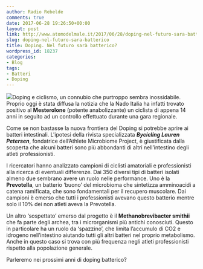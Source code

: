 ```yaml
---
author: Radio Rebelde
comments: true
date: 2017-06-28 19:26:50+00:00
layout: post
link: http://www.atomodelmale.it/2017/06/28/doping-nel-futuro-sara-batterico/
slug: doping-nel-futuro-sara-batterico
title: Doping. Nel futuro sarà batterico?
wordpress_id: 18237
categories:
- Blog
tags:
- Batteri
- Doping
---
```


![](http://www.atomodelmale.it/wp-content/uploads/2017/06/doping-denunciato-ciclista-amatoriale-di-44-anni-500-300x250.jpg)Doping e ciclismo, un connubio che purtroppo sembra inossidabile. Proprio oggi è stata diffusa la notizia che la Nado Italia ha infatti trovato positivo al **Mesterolone** (potente anabolizzante) un ciclista di appena 14 anni in seguito ad un controllo effettuato durante una gara regionale.

Come se non bastasse la nuova frontiera del Doping si potrebbe aprire ai batteri intestinali. L'ipotesi della rivista specializzata _**Bycicling Lauren Petersen**_, fondatrice dell’Athlete Microbiome Project, è giustificata dalla scoperta che alcuni batteri sono più abbondanti di altri nell’intestino degli atleti professionisti.

I ricercatori hanno analizzato campioni di ciclisti amatoriali e professionisti alla ricerca di eventuali differenze. Dai 350 diversi tipi di batteri isolati almeno due sembrano avere un ruolo nelle performance.
Uno è la **Prevotella**, un batterio ‘buono’ del microbioma che sintetizza amminoacidi a catena ramificata, che sono fondamentali per il recupero muscolare. Dai campioni è emerso che tutti i professionisti avevano questo batterio mentre solo il 10% dei non atleti aveva la Prevotella.



Un altro ‘sospettato’ emerso dal progetto è il **Methanobrevibacter smithii** che fa parte degli archea, tra i microrganismi più antichi conosciuti. Questo in particolare ha un ruolo da ‘spazzino’, che limita l’accumulo di CO2 e idrogeno nell’intestino aiutando tutti gli altri batteri nel proprio metabolismo. Anche in questo caso si trova con più frequenza negli atleti professionisti rispetto alla popolazione generale.

Parleremo nei prossimi anni di doping batterico?
